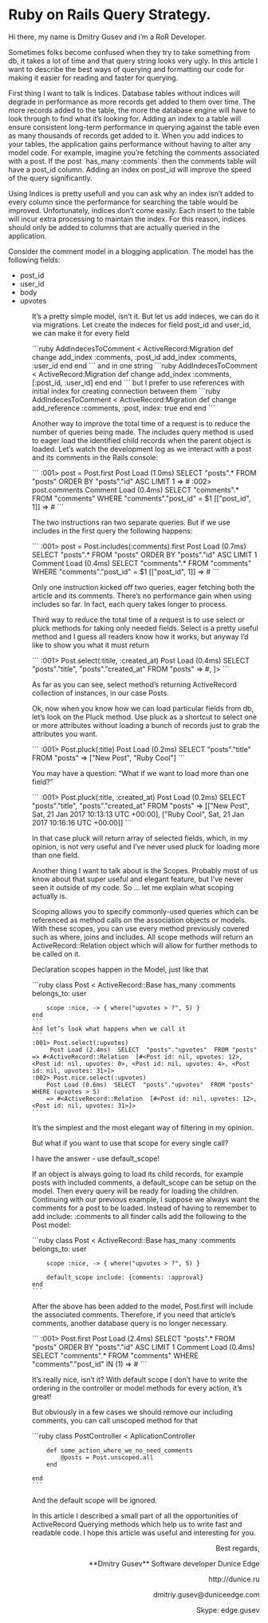 # Ruby on Rails Query Strategy.
<p>Hi there, my name is Dmitry Gusev and i’m a RoR Developer.</p>
<p>
    Sometimes folks become confused when they try to take something from db, it takes a lot of time and that query string looks very ugly.
    In this article I want to describe the best ways of querying and formatting our code for making it easier for reading and faster for querying.
</p>
<p>
    First thing I want to talk is Indices. Database tables without indices will degrade in performance as more records get added to them over time.
    The more records added to the table, the more the database engine will have to look through to find what it’s looking for.
      Adding an index to a table will ensure consistent long-term performance in querying against the table even as many thousands of records get added to it.
    When you add indices to your tables, the application gains performance without having to alter any model code.
    For example, imagine you’re fetching the comments associated with a post. If the post `has_many :comments` then the comments table will have a post_id column.
    Adding an index on post_id will improve the speed of the query significantly.
</p>
<p>
    Using Indices is pretty usefull and you can ask why an index isn’t added to every column since the performance for searching the table would be improved. Unfortunately,
    indices don’t come easily. Each insert to the table will incur extra processing to maintain the index. For this reason, indices should only be added to columns that are actually
    queried in the application.
</p>
<p>
    Consider the comment model in a blogging application. The model has the following fields:
    <ul>
        <li> post_id </li>
        <li> user_id </li>
        <li> body </li>
        <li> upvotes </li>
    <ul>
    It’s a pretty simple model, isn’t it. But let us add indeces, we can do it via migrations. Let create the indeces for field post_id and user_id, we can make it for every field
</p>
    ```ruby
    AddIndecesToComment < ActiveRecord:Migration
        def change
            add_index :comments, :post_id
            add_index :comments, :user_id
        end
    end
    ```
    and in one string
    ```ruby
    AddIndecesToComment < ActiveRecord:Migration
        def change
            add_index :comments, [:post_id, :user_id]
        end
    end
    ```
    but I prefer to use references with initial index for creating connection between them
    ```ruby
    AddIndecesToComment < ActiveRecord:Migration
        def change
            add_reference :comments, :post, index: true
        end
    end
    ```

<p>
    Another way to improve the total time of a request is to reduce the number of queries being made. The includes query method is used to eager load the identified child records when the
    parent object is loaded. Let’s watch the development log as we interact with a post and its comments in the Rails console:
</p>
    ```
    :001> post = Post.first
        Post Load (1.0ms)  SELECT  "posts".* FROM "posts"  ORDER BY "posts"."id" ASC LIMIT 1
    => #<Post id: 1, title: "New Post", upvotes: 0, created_at: "2017-01-21 10:13:13", updated_at: "2017-01-21 10:13:13", user_id: 1>
    :002> post.comments
        Comment Load (0.4ms)  SELECT "comments".* FROM "comments" WHERE "comments"."post_id" = $1  [["post_id", 1]]
    => #<ActiveRecord::Associations::CollectionProxy  [#<Comment id: 1, body: "Good Post", upvotes: 0, post_id: 1, created_at: "2017-01-22 16:44:13", updated_at: "2017-01-22 16:44:13", user: id: 15>
    ```

<p>
    The two instructions ran two separate queries. But if we use includes in the first query the following happens:
</p>
    ```
    :001> post = Post.includes(:comments).first
        Post Load (0.7ms)  SELECT  "posts".* FROM "posts"  ORDER BY "posts"."id" ASC LIMIT 1
        Comment Load (0.4ms)  SELECT "comments".* FROM "comments" WHERE "comments"."post_id" = $1  [["post_id", 1]]
    => #<Post id: 1, title: "New Post", upvotes: 0, created_at: "2017-01-21 10:13:13", updated_at: "2017-01-21 10:13:13", user_id: 1>
    ```

<p>
    Only one instruction kicked off two queries, eager fetching both the article and its comments. There’s no performance gain when using includes so far.
    In fact, each query takes longer to process.
</p>
<p>
    Third way to reduce the total time of a request is to use select or pluck methods for taking only needed fields. Select is a pretty useful method and I guess all readers know how it works,
     but anyway I’d like to show you what it must return
 </p>
    ```
    :001> Post.select(:titile, :created_at)
        Post Load (0.4ms)  SELECT  "posts"."title", "posts"."created_at"  FROM "posts"
    => #<ActiveRecord::Relation  [#<Post id: nil, title: "New Post", created_at: created_at: "2017-01-21 10:13:13">, <Post id: nil, title: "Ruby Cool", created_at: created_at: "2017-01-21 10:16:16" >]>
    ```

<p>
    As far as you can see, select method’s returning ActiveRecord collection of instances, in our case Posts.
</p>
<p>
    Ok, now when you know how we can load particular fields from db, let’s look on the Pluck method. Use pluck as a shortcut to select one or more attributes without loading a bunch of records
     just to grab the attributes you want.
</p>
```
:001> Post.pluck(:title)
    Post Load (0.2ms)  SELECT  "posts"."title"  FROM "posts"
=> ["New Post", "Ruby Cool"]
```

<p>You may have a question: “What if we want to load more than one field?”</p>
```
:001> Post.pluck(:title, :created_at)
    Post Load (0.2ms)  SELECT  "posts"."title", "posts"."created_at"  FROM "posts"
=> [["New Post", Sat, 21 Jan 2017 10:13:13 UTC +00:00], ["Ruby Cool", Sat, 21 Jan 2017 10:16:16 UTC +00:00]]
```

<p>
    In that case pluck will return array of selected fields, which, in my opinion, is not very useful and I’ve never used pluck for loading more than one field.
</p>
<p>
    Another thing I want to talk about is the Scopes. Probably most of us know about that super useful and elegant feature, but I’ve never seen it outside of my code.
     So … let me explain what scoping actually is.
</p>
<p>
    Scoping allows you to specify commonly-used queries which can be referenced as method calls on the association objects or models. With these scopes, you can use every method previously
    covered such as where, joins and includes. All scope methods will return an ActiveRecord::Relation object which will allow for further methods to be called on it.
</p>
<p>
    Declaration scopes happen in the Model, just like that
</p>
    ```ruby
    class Post < ActiveRecord::Base
        has_many :comments
        belongs_to: user

        scope :nice, -> { where("upvotes > ?", 5) }
    end
    ```
    And let’s look what happens when we call it
    ```
    :001> Post.select(:upvotes)
         Post Load (2.4ms)  SELECT  "posts"."upvotes"  FROM "posts"
    => #<ActiveRecord::Relation  [#<Post id: nil, upvotes: 12>, <Post id: nil, upvotes: 0>, <Post id: nil, upvotes: 4>, <Post id: nil, upvotes: 31>]>
    :002> Post.nice.select(:upvotes)
        Post Load (0.6ms)  SELECT  "posts"."upvotes"  FROM "posts" WHERE (upvotes > 5)
        => #<ActiveRecord::Relation  [#<Post id: nil, upvotes: 12>, <Post id: nil, upvotes: 31>]>
    ```

<p>
    It’s the simplest and the most elegant way of filtering in my opinion.
</p>
<p>
    But what if you want to use that scope for every single call?
</p>
<p>
    I have the answer - use default_scope!
</p>
<p>
    If an object is always going to load its child records, for example posts with included comments, a default_scope can be setup on the model. Then every query will be ready for loading
     the children.
    Continuing with our previous example, I suppose we always want the comments for a post to be loaded. Instead of having to remember to add include: :comments to all finder calls add the
     following to the Post model:
 </p>
    ```ruby
    class Post < ActiveRecord::Base
        has_many :comments
        belongs_to: user

        scope :nice, -> { where("upvotes > ?", 5) }

        default_scope include: {comments: :approval}
    end
    ```
<p>
    After the above has been added to the model, Post.first will include the associated comments. Therefore, if you need that article’s comments, another database query is no longer necessary.
</p>
    ```
    :001> Post.first
         Post Load (2.4ms)  SELECT  "posts".*  FROM "posts"  ORDER BY "posts"."id" ASC LIMIT 1
         Comment Load (0.4ms)  SELECT "comments".* FROM "comments" WHERE "comments"."post_id" IN (1)
    => #<Post id: 1, title: "New Post", upvotes: 0, created_at: "2017-01-21 10:13:13", updated_at: "2017-01-21 10:13:13", user_id: 1>
    ```

<p>
    It’s really nice, isn’t it? With default scope I don’t have to write the ordering in the controller or model methods for every action, it’s great!
</p>
<p>
    But obviously in a few cases we should remove our including comments, you can call unscoped method for that
</p>
    ```ruby
    class PostController < AplicationController

        def some_action_where_we_no_need_comments
            @posts = Post.unscoped.all
        end

    end
    ```
<p>
    And the default scope will be ignored.
</p>
<p>
In this article I described  a small  part of all the opportunities of ActiveRecord Querying  methods which help us to write fast and readable code. I hope this article was useful and
 interesting for you.
</p>

<p align="right">Best regards,</p>
<p align="right">**Dmitry Gusev** Software developer Dunice Edge</p>
<p align="right">http://dunice.ru</p>
<p align="right">dmitriy.gusev@duniceedge.com</p>
<p align="right">Skype: edge.gusev</p>
